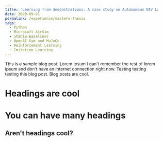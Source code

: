 ```yaml
---
title: 'Learning from demonstrations: A case study on Autonomous UAV Landing'
date: 2020-09-01
permalink: /experience/masters-thesis
tags:
  - Python
  - Microsoft AirSim
  - Stable Baselines
  - OpenAI Gym and MuJoCo
  - Reinforcement Learning
  - Imitation Learning
---
```


This is a sample blog post. Lorem ipsum I can't remember the rest of lorem ipsum and don't have an internet connection right now. Testing testing testing this blog post. Blog posts are cool.

Headings are cool
======

You can have many headings
======

Aren't headings cool?
------